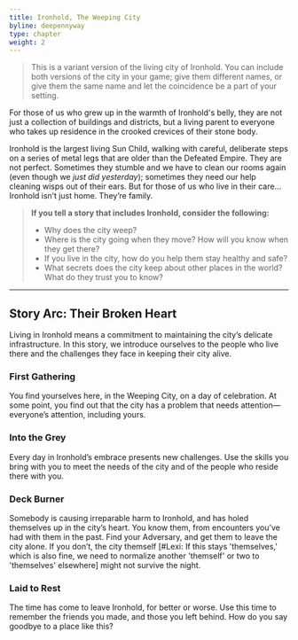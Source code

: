 ```yaml
---
title: Ironhold, The Weeping City
byline: deepennyway
type: chapter
weight: 2
---
```

> This is a variant version of the living city of Ironhold. You can include both versions of the city in your game; give them different names, or give them the same name and let the coincidence be a part of your setting.

For those of us who grew up in the warmth of Ironhold's belly, they are not just a collection of buildings and districts, but a living parent to everyone who takes up residence in the crooked crevices of their stone body.

Ironhold is the largest living Sun Child, walking with careful, deliberate steps on a series of metal legs that are older than the Defeated Empire. They are not perfect. Sometimes they stumble and we have to clean our rooms again (even though we _just did yesterday_); sometimes they need our help cleaning wisps out of their ears. But for those of us who live in their care... Ironhold isn’t just home. They’re family.


> **If you tell a story that includes Ironhold, consider the following:**
> *   Why does the city weep?
> *   Where is the city going when they move? How will you know when they get there?
> *   If you live in the city, how do you help them stay healthy and safe?
> *   What secrets does the city keep about other places in the world? What do they trust you to know?

***

## Story Arc: Their Broken Heart
Living in Ironhold means a commitment to maintaining the city’s delicate infrastructure. In this story, we introduce ourselves to the people who live there and the challenges they face in keeping their city alive.

### First Gathering
You find yourselves here, in the Weeping City, on a day of celebration. At some point, you find out that the city has a problem that needs attention—everyone’s attention, including yours.

### Into the Grey
Every day in Ironhold’s embrace presents new challenges. Use the skills you bring with you to meet the needs of the city and of the people who reside there with you.

### Deck Burner
Somebody is causing irreparable harm to Ironhold, and has holed themselves up in the city’s heart. You know them, from encounters you’ve had with them in the past. Find your Adversary, and get them to leave the city alone. If you don’t, the city themself [#Lexi: If this stays 'themselves,' which is also fine, we need to normalize another 'themself' or two to 'themselves' elsewhere] might not survive the night.

### Laid to Rest
The time has come to leave Ironhold, for better or worse. Use this time to remember the friends you made, and those you left behind. How do you say goodbye to a place like this?
